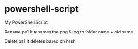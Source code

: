# powershell-script
My PowerShell Script

Rename.ps1
It renames the png & jpg to folder name + old name

Delete.ps1
It deletes based on hash 
